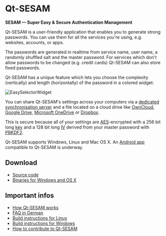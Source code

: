 # Qt-SESAM

**SESAM — Super Easy & Secure Authentication Management**

Qt-SESAM is a user-friendly application that enables you to generate strong passwords. You can use them for all the services you're using, e.g. websites, accounts, or apps.

The passwords are generated in realtime from service name, user name, a randomly shuffled salt and the master password. For services which don't allow passwords to be changed (e.g. credit cards) Qt-SESAM can also store fixed passwords.

Qt-SESAM has a unique feature which lets you choose the complexity (vertically) and length (horizontally) of the password in a colored widget:

![EasySelectorWidget](https://raw.githubusercontent.com/ola-ct/Qt-SESAM/master/doc/qt-sesam-screenshot.png)

You can share Qt-SESAM's settings across your computers via a [dedicated synchronisation server](https://github.com/ola-ct/ctSESAM-server) and a file located on a cloud drive like [OwnCloud](https://owncloud.org/), [Google Drive](https://www.google.com/drive/), [Microsoft OneDrive](https://onedrive.live.com/about/) or [Dropbox](https://www.dropbox.com/).

This is secure because all of your settings are [AES](https://en.wikipedia.org/wiki/Advanced_Encryption_Standard)-encrypted with a 256 bit long [key](https://en.wikipedia.org/wiki/Key_(cryptography)) and a 128 bit long [IV](https://en.wikipedia.org/wiki/Initialization_vector) derived from your master password with [PBKDF2](https://en.wikipedia.org/wiki/PBKDF2).

Qt-SESAM supports Windows, Linux and Mac OS X. An [Android app](https://github.com/pinae/ctSESAM-android) compatible to Qt-SESAM is underway.

## Download

 * [Source code](https://github.com/ola-ct/Qt-SESAM)
 * [Binaries for Windows and OS X](https://github.com/ola-ct/Qt-SESAM/releases)

## Important infos

 * [How Qt-SESAM works](http://ola-ct.github.io/Qt-SESAM/)
 * [FAQ in German](https://github.com/ola-ct/Qt-SESAM/wiki/FAQ-%5Bde%5D)
 * [Build instructions for Linux](https://github.com/ola-ct/Qt-SESAM/wiki/Build-for-Linux)
 * [Build instructions for Windows](https://github.com/ola-ct/Qt-SESAM/wiki/Build-for-Windows)
 * [How to contribute to Qt-SESAM](https://github.com/ola-ct/Qt-SESAM/wiki/Contribute) 
 

